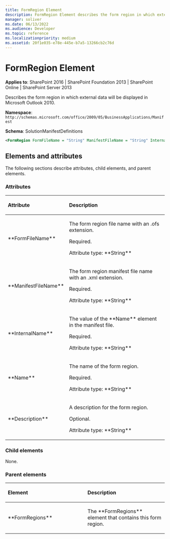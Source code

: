 ```yaml
---
title: FormRegion Element
description: FormRegion Element describes the form region in which external data will be displayed in Microsoft Outlook 2010.
manager: soliver
ms.date: 06/13/2022
ms.audience: Developer
ms.topic: reference
ms.localizationpriority: medium
ms.assetid: 20f1e035-e78e-445e-b7a5-13266cb2c76d
---
```


# FormRegion Element

**Applies to**: SharePoint 2016 | SharePoint Foundation 2013 | SharePoint Online | SharePoint Server 2013

Describes the form region in which external data will be displayed in Microsoft Outlook 2010.

**Namespace**: `http://schemas.microsoft.com/office/2009/05/BusinessApplications/Manifest`

**Schema**: SolutionManifestDefinitions

```XML
<FormRegion FormFileName = "String" ManifestFileName = "String" InternalName = "String" Name = "String" Description = "String"> </FormRegion>
```

## Elements and attributes

The following sections describe attributes, child elements, and parent elements.

### Attributes

<table>
<colgroup>
<col width="20%" />
<col width="80%" />
</colgroup>
<thead>
<tr class="header">
<th align="left"><p>Attribute</p></th>
<th align="left"><p>Description</p></th>
</tr>
</thead>
<tbody>
<tr class="odd">
<td align="left"><p>**FormFileName**</p></td>
<td align="left"><p>The form region file name with an .ofs extension.</p>
<p>Required.</p>
<p>Attribute type: **String**</p></td>
</tr>
<tr class="even">
<td align="left"><p>**ManifestFileName**</p></td>
<td align="left"><p>The form region manifest file name with an .xml extension.</p>
<p>Required.</p>
<p>Attribute type: **String**</p></td>
</tr>
<tr class="odd">
<td align="left"><p>**InternalName**</p></td>
<td align="left"><p>The value of the **Name** element in the manifest file.</p>
<p>Required.</p>
<p>Attribute type: **String**</p></td>
</tr>
<tr class="even">
<td align="left"><p>**Name**</p></td>
<td align="left"><p>The name of the form region.</p>
<p>Required.</p>
<p>Attribute type: **String**</p></td>
</tr>
<tr class="odd">
<td align="left"><p>**Description**</p></td>
<td align="left"><p>A description for the form region.</p>
<p>Optional.</p>
<p>Attribute type: **String**</p></td>
</tr>
</tbody>
</table>

### Child elements

None.

### Parent elements

<table>
<colgroup>
<col width="50%" />
<col width="50%" />
</colgroup>
<thead>
<tr class="header">
<th align="left"><p>Element</p></th>
<th align="left"><p>Description</p></th>
</tr>
</thead>
<tbody>
<tr class="odd">
<td align="left"><p>**FormRegions**</p></td>
<td align="left"><p>The **FormRegions** element that contains this form region.</p></td>
</tr>
</tbody>
</table>

<br/>


<br/>
